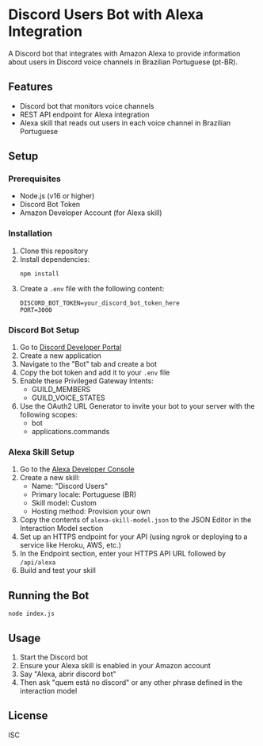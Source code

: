 # Discord Users Bot with Alexa Integration

A Discord bot that integrates with Amazon Alexa to provide information about users in Discord voice channels in Brazilian Portuguese (pt-BR).

## Features

- Discord bot that monitors voice channels
- REST API endpoint for Alexa integration
- Alexa skill that reads out users in each voice channel in Brazilian Portuguese

## Setup

### Prerequisites

- Node.js (v16 or higher)
- Discord Bot Token
- Amazon Developer Account (for Alexa skill)

### Installation

1. Clone this repository
2. Install dependencies:
   ```
   npm install
   ```
3. Create a `.env` file with the following content:
   ```
   DISCORD_BOT_TOKEN=your_discord_bot_token_here
   PORT=3000
   ```

### Discord Bot Setup

1. Go to [Discord Developer Portal](https://discord.com/developers/applications)
2. Create a new application
3. Navigate to the "Bot" tab and create a bot
4. Copy the bot token and add it to your `.env` file
5. Enable these Privileged Gateway Intents:
   - GUILD_MEMBERS
   - GUILD_VOICE_STATES
6. Use the OAuth2 URL Generator to invite your bot to your server with the following scopes:
   - bot
   - applications.commands
   
### Alexa Skill Setup

1. Go to the [Alexa Developer Console](https://developer.amazon.com/alexa/console/ask)
2. Create a new skill:
   - Name: "Discord Users"
   - Primary locale: Portuguese (BR)
   - Skill model: Custom
   - Hosting method: Provision your own
3. Copy the contents of `alexa-skill-model.json` to the JSON Editor in the Interaction Model section
4. Set up an HTTPS endpoint for your API (using ngrok or deploying to a service like Heroku, AWS, etc.)
5. In the Endpoint section, enter your HTTPS API URL followed by `/api/alexa`
6. Build and test your skill

## Running the Bot

```
node index.js
```

## Usage

1. Start the Discord bot
2. Ensure your Alexa skill is enabled in your Amazon account
3. Say "Alexa, abrir discord bot"
4. Then ask "quem está no discord" or any other phrase defined in the interaction model

## License

ISC 